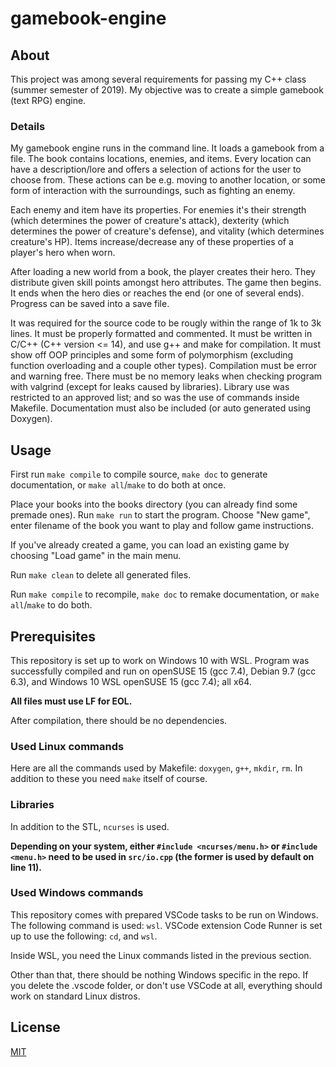 # gamebook-engine

## About

This project was among several requirements for passing my C++ class (summer
semester of 2019). My objective was to create a simple gamebook (text RPG)
engine.

### Details

My gamebook engine runs in the command line. It loads a gamebook from a file.
The book contains locations, enemies, and items. Every location can have a
description/lore and offers a selection of actions for the user to choose from.
These actions can be e.g. moving to another location, or some form of
interaction with the surroundings, such as fighting an enemy.

Each enemy and item have its properties. For enemies it's their strength (which
determines the power of creature's attack), dexterity (which determines the
power of creature's defense), and vitality (which determines creature's HP).
Items increase/decrease any of these properties of a player's hero when worn.

After loading a new world from a book, the player creates their hero. They
distribute given skill points amongst hero attributes. The game then begins. It
ends when the hero dies or reaches the end (or one of several ends). Progress
can be saved into a save file.

It was required for the source code to be rougly within the range of 1k to 3k
lines. It must be properly formatted and commented. It must be written in
C/C++ (C++ version <= 14), and use g++ and make for compilation. It must show
off OOP principles and some form of polymorphism (excluding function overloading
and a couple other types). Compilation must be error and warning free. There
must be no memory leaks when checking program with valgrind (except for leaks
caused by libraries). Library use was restricted to an approved list; and so was
the use of commands inside Makefile. Documentation must also be included (or
auto generated using Doxygen).

## Usage

First run `make compile` to compile source, `make doc` to generate
documentation, or `make all`/`make` to do both at once.

Place your books into the books directory (you can already find some premade
ones). Run `make run` to start the program. Choose "New game", enter filename
of the book you want to play and follow game instructions.

If you've already created a game, you can load an existing game by choosing
"Load game" in the main menu.

Run `make clean` to delete all generated files.

Run `make compile` to recompile, `make doc` to remake documentation, or
`make all`/`make` to do both.

## Prerequisites

This repository is set up to work on Windows 10 with WSL. Program was
successfully compiled and run on openSUSE 15 (gcc 7.4), Debian 9.7 (gcc 6.3),
and Windows 10 WSL openSUSE 15 (gcc 7.4); all x64.

**All files must use LF for EOL.**

After compilation, there should be no dependencies.

### Used Linux commands

Here are all the commands used by Makefile: `doxygen`, `g++`, `mkdir`, `rm`. In
addition to these you need `make` itself of course.

### Libraries

In addition to the STL, `ncurses` is used.

**Depending on your system, either `#include <ncurses/menu.h>` or
`#include <menu.h>` need to be used in `src/io.cpp` (the former is used by
default on line 11).**

### Used Windows commands

This repository comes with prepared VSCode tasks to be run on Windows. The
following command is used: `wsl`. VSCode extension Code Runner is set up to use
the following: `cd`, and `wsl`.

Inside WSL, you need the Linux commands listed in the previous section.

Other than that, there should be nothing Windows specific in the repo. If you
delete the .vscode folder, or don't use VSCode at all, everything should work
on standard Linux distros.

## License

[MIT](LICENSE)
